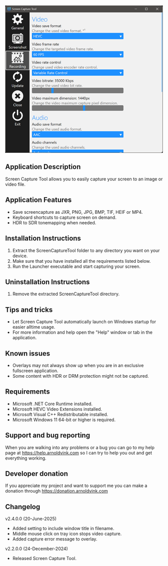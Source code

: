 ![ScreenCaptureTool](Screenshots/Screenshot1.png)

## Application Description
Screen Capture Tool allows you to easily capture your screen to an image or video file.

## Application Features
- Save screencapture as JXR, PNG, JPG, BMP, TIF, HEIF or MP4.
- Keyboard shortcuts to capture screen on demand.
- HDR to SDR tonemapping when needed.

## Installation Instructions
1) Extract the ScreenCaptureTool folder to any directory you want on your device.
2) Make sure that you have installed all the requirements listed below.
3) Run the Launcher executable and start capturing your screen.

## Uninstallation Instructions
1) Remove the extracted ScreenCaptureTool directory.

## Tips and tricks
- Let Screen Capture Tool automatically launch on Windows startup for easier alltime usage.
- For more information and help open the "Help" window or tab in the application.

## Known issues
- Overlays may not always show up when you are in an exclusive fullscreen application.
- Some content with HDR or DRM protection might not be captured.

## Requirements
- Microsoft .NET Core Runtime installed.
- Microsoft HEVC Video Extensions installed.
- Microsoft Visual C++ Redistributable installed.
- Microsoft Windows 11 64-bit or higher is required.

## Support and bug reporting
When you are walking into any problems or a bug you can go to my help page at https://help.arnoldvink.com so I can try to help you out and get everything working.

## Developer donation
If you appreciate my project and want to support me you can make a donation through https://donation.arnoldvink.com

## Changelog
v2.4.0.0 (20-June-2025)
- Added setting to include window title in filename.
- Middle mouse click on tray icon stops video capture.
- Added capture error message to overlay.

v2.2.0.0 (24-December-2024)
- Released Screen Capture Tool.